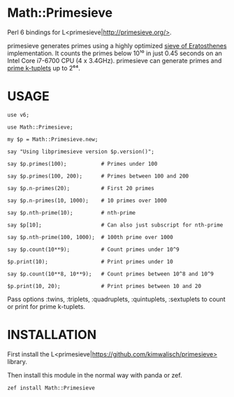 Math::Primesieve
================

Perl 6 bindings for L<primesieve|http://primesieve.org/>.


primesieve generates primes using a highly optimized <a
href="http://en.wikipedia.org/wiki/Sieve_of_Eratosthenes">sieve of
Eratosthenes</a> implementation. It counts the primes below 10¹⁰ in
just 0.45 seconds on an Intel Core i7-6700 CPU (4 x 3.4GHz).
primesieve can generate primes and <a
href="http://en.wikipedia.org/wiki/Prime_k-tuple">prime k-tuplets</a>
up to 2⁶⁴.

USAGE
=====

    use v6;

    use Math::Primesieve;

    my $p = Math::Primesieve.new;

    say "Using libprimesieve version $p.version()";

    say $p.primes(100);           # Primes under 100

    say $p.primes(100, 200);      # Primes between 100 and 200

    say $p.n-primes(20);          # First 20 primes

    say $p.n-primes(10, 1000);    # 10 primes over 1000

    say $p.nth-prime(10);         # nth-prime

    say $p[10];                   # Can also just subscript for nth-prime

    say $p.nth-prime(100, 1000);  # 100th prime over 1000

    say $p.count(10**9);          # Count primes under 10^9

    $p.print(10);                 # Print primes under 10

    say $p.count(10**8, 10**9);   # Count primes between 10^8 and 10^9

    $p.print(10, 20);             # Print primes between 10 and 20

Pass options :twins, :triplets, :quadruplets, :quintuplets,
:sextuplets to count or print for prime k-tuplets.


INSTALLATION
============

First install the
L<primesieve|https://github.com/kimwalisch/primesieve> library.

Then install this module in the normal way with panda or zef.

    zef install Math::Primesieve

